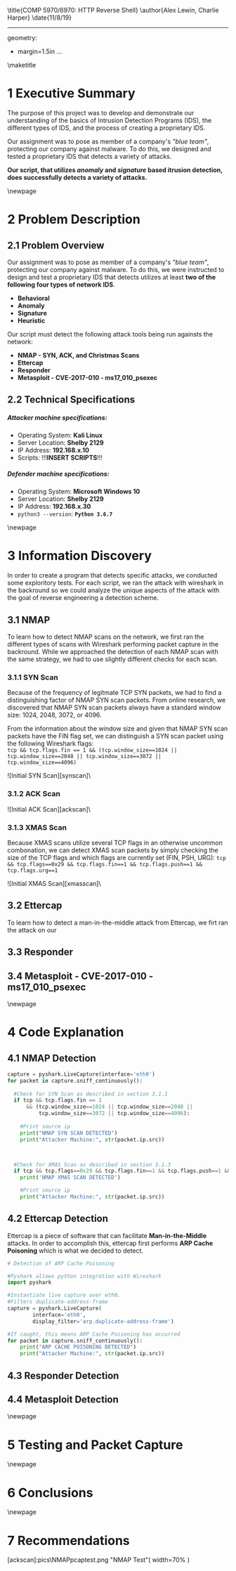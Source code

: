 \title{COMP 5970/6970: HTTP Reverse Shell}
\author{Alex Lewin, Charlie Harper}
\date{11/8/19}

---
geometry:
- margin=1.5in
...

\maketitle

# 1 Executive Summary 

The purpose of this project was to develop and demonstrate our understanding of the basics of Intrusion Detection Programs (IDS), the different types of IDS, and the process of creating a proprietary IDS.  
 
Our assignment was to pose as member of a company's *"blue team"*, protecting our company against malware. To do this, we designed and tested a proprietary IDS that detects a variety of attacks.  

**Our script, that utilizes *anomaly* and *signature* based itrusion detection, does successfully detects a variety of attacks.**


\newpage
# 2 Problem Description

## 2.1 Problem Overview  

Our assignment was to pose as member of a company's *"blue team"*, protecting our company against malware. To do this, we were instructed to design and test a proprietary IDS that detects utilizes at least **two of the following four types of network IDS**. 

   * **Behavioral**  
   * **Anomaly**  
   * **Signature**  
   * **Heuristic**  

Our script must detect the following attack tools being run againsts the network:  

   * **NMAP - SYN, ACK, and Christmas Scans**  
   * **Ettercap**  
   * **Responder**  
   * **Metasploit - CVE-2017-010 - ms17_010_psexec**  

## 2.2 Technical Specifications

##### Attacker machine specifications:

   - Operating System: **Kali Linux**  
   - Server Location: **Shelby 2129**  
   - IP Address: **192.168.x.10**  
   - Scripts: !!!**INSERT SCRIPTS**!!! 
   

##### Defender machine specifications:  

   - Operating System: **Microsoft Windows 10**
   - Server Location: **Shelby 2129**  
   - IP Address: **192.168.x.30**  
   - `python3 --version`: **`Python 3.6.7`**  

\newpage
# 3 Information Discovery

In order to create a program that detects specific attacks, we conducted some exploritory tests. For each script, we ran the attack with wireshark in the backround so we could analyze the unique aspects of the attack with the goal of reverse engineering a detection scheme.

## 3.1 NMAP

To learn how to detect NMAP scans on the network, we first ran the different types of scans with Wireshark performing packet capture in the backround. While we approached the detection of each NMAP scan with the same strategy, we had to use slightly different checks for each scan.  

### 3.1.1 SYN Scan

Because of the frequency of legitmate TCP SYN packets, we had to find a distinguishing factor of NMAP SYN scan packets. From online research, we discovered that NMAP SYN scan packets always have a standard window size: 1024, 2048, 3072, or 4096.

From the information about the window size and given that NMAP SYN scan packets have the FIN flag set, we can distinguish a SYN scan packet using the following Wireshark flags:  
   `tcp && tcp.flags.fin == 1 && (tcp.window_size==1024 || tcp.window_size==2048 || tcp.window_size==3072 || tcp.window_size==4096)`  

![Initial SYN Scan][synscan]\  


### 3.1.2 ACK Scan



![Initial ACK Scan][ackscan]\  


### 3.1.3 XMAS Scan

Because XMAS scans utilize several TCP flags in an otherwise uncommon combonation, we can detect XMAS scan packets by simply checking the size of the TCP flags and which flags are currently set (FIN, PSH, URG): 
   `tcp && tcp.flags==0x29 && tcp.flags.fin==1 && tcp.flags.push==1 && tcp.flags.urg==1`  

![Initial XMAS Scan][xmasscan]\


## 3.2 Ettercap

To learn how to detect a man-in-the-middle attack from Ettercap, we firt ran the attack on our  

## 3.3 Responder

## 3.4 Metasploit - CVE-2017-010 - ms17_010_psexec

\newpage
# 4 Code Explanation

## 4.1 NMAP Detection  

```python
capture = pyshark.LiveCapture(interface='eth0')
for packet in capture.sniff_continuously():
  
  #Check for SYN Scan as described in section 3.1.1
  if tcp && tcp.flags.fin == 1 
      && (tcp.window_size==1024 || tcp.window_size==2048 || 
          tcp.window_size==3072 || tcp.window_size==4096):
    
    #Print source ip
    print("NMAP SYN SCAN DETECTED")
    print("Attacker Machine:", str(packet.ip.src))



  #Check for XMAS Scan as described in section 3.1.3
  if tcp && tcp.flags==0x29 && tcp.flags.fin==1 && tcp.flags.push==1 && tcp.flags.urg==1:
    print('NMAP XMAS SCAN DETECTED')

    #Print source ip
    print("Attacker Machine:", str(packet.ip.src))

```

## 4.2 Ettercap Detection

Ettercap is a piece of software that can facilitate **Man-in-the-Middle** attacks. In order to accomplish this, ettercap first performs **ARP Cache Poisoning** which is what we decided to detect.  


```python
# Detection of ARP Cache Poisoning

#Pyshark allows python integration with Wireshark
import pyshark

#Instantiate live capture over eth0.
#Filters duplicate-address-frame
capture = pyshark.LiveCapture(
        interface='eth0', 
        display_filter='arp.duplicate-address-frame')

#If caught, this means ARP Cache Poisoning has occurred
for packet in capture.sniff_continuously():
    print("ARP CACHE POISONING DETECTED")
    print("Attacker Machine:", str(packet.ip.src))

```

## 4.3 Responder Detection

## 4.4 Metasploit Detection


\newpage
# 5 Testing and Packet Capture  

\newpage
# 6 Conclusions

\newpage
# 7 Recommendations


[ackscan]:pics\NMAPpcaptest.png "NMAP Test"( width=70% )   



